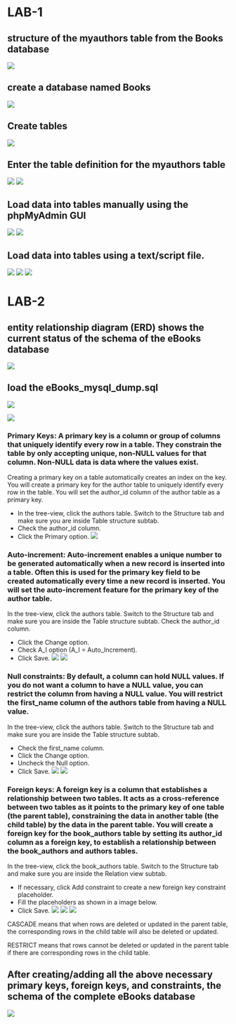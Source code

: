 # LAB-1
## structure of the myauthors table from the Books database
![](https://cf-courses-data.s3.us.cloud-object-storage.appdomain.cloud/IBM-DB0110EN-SkillsNetwork/datasets/Books/Books_schema.png)
## create a database named Books
![](https://cf-courses-data.s3.us.cloud-object-storage.appdomain.cloud/IBM-DB0110EN-SkillsNetwork/labs/Lab%20-%20Create%20Tables%20and%20Load%20Data%20in%20MySQL%20using%20phpMyAdmin/images/2.5.png)
## Create tables
![](https://cf-courses-data.s3.us.cloud-object-storage.appdomain.cloud/IBM-DB0110EN-SkillsNetwork/labs/Lab%20-%20Create%20Tables%20and%20Load%20Data%20in%20MySQL%20using%20phpMyAdmin/images/2.6.png)
## Enter the table definition for the myauthors table
![](https://cf-courses-data.s3.us.cloud-object-storage.appdomain.cloud/IBM-DB0110EN-SkillsNetwork/labs/Lab%20-%20Create%20Tables%20and%20Load%20Data%20in%20MySQL%20using%20phpMyAdmin/images/2.7.png)
![](https://cf-courses-data.s3.us.cloud-object-storage.appdomain.cloud/IBM-DB0110EN-SkillsNetwork/labs/Lab%20-%20Create%20Tables%20and%20Load%20Data%20in%20MySQL%20using%20phpMyAdmin/images/2.8.png)
## Load data into tables manually using the phpMyAdmin GUI
![](https://cf-courses-data.s3.us.cloud-object-storage.appdomain.cloud/IBM-DB0110EN-SkillsNetwork/labs/Lab%20-%20Create%20Tables%20and%20Load%20Data%20in%20MySQL%20using%20phpMyAdmin/images/2.9.png)
![](https://cf-courses-data.s3.us.cloud-object-storage.appdomain.cloud/IBM-DB0110EN-SkillsNetwork/labs/Lab%20-%20Create%20Tables%20and%20Load%20Data%20in%20MySQL%20using%20phpMyAdmin/images/2.10.png)
##  Load data into tables using a text/script file.
![](https://cf-courses-data.s3.us.cloud-object-storage.appdomain.cloud/IBM-DB0110EN-SkillsNetwork/labs/Lab%20-%20Create%20Tables%20and%20Load%20Data%20in%20MySQL%20using%20phpMyAdmin/images/2.13.1.png)
![](https://cf-courses-data.s3.us.cloud-object-storage.appdomain.cloud/IBM-DB0110EN-SkillsNetwork/labs/Lab%20-%20Create%20Tables%20and%20Load%20Data%20in%20MySQL%20using%20phpMyAdmin/images/2.13.2.png)
![](https://cf-courses-data.s3.us.cloud-object-storage.appdomain.cloud/IBM-DB0110EN-SkillsNetwork/labs/Lab%20-%20Create%20Tables%20and%20Load%20Data%20in%20MySQL%20using%20phpMyAdmin/images/2.14.png)
# LAB-2
## entity relationship diagram (ERD) shows the current status of the schema of the eBooks database
![](https://cf-courses-data.s3.us.cloud-object-storage.appdomain.cloud/IBM-DB0110EN-SkillsNetwork/datasets/eBooks/eBooks_schema_mysql_incomplete.png)
## load the eBooks_mysql_dump.sql
![](https://cf-courses-data.s3.us.cloud-object-storage.appdomain.cloud/IBM-DB0110EN-SkillsNetwork/labs/Lab%20-%20Keys%20and%20Constraints%20in%20MySQL/images/6.png)

![](https://cf-courses-data.s3.us.cloud-object-storage.appdomain.cloud/IBM-DB0110EN-SkillsNetwork/labs/Lab%20-%20Keys%20and%20Constraints%20in%20MySQL/images/7.png)
### Primary Keys: A primary key is a column or group of columns that uniquely identify every row in a table. They constrain the table by only accepting unique, non-NULL values for that column. Non-NULL data is data where the values exist.

Creating a primary key on a table automatically creates an index on the key. You will create a primary key for the author table to uniquely identify every row in the table. You will set the author_id column of the author table as a primary key.

- In the tree-view, click the authors table. Switch to the Structure tab and make sure you are inside Table structure subtab.
- Check the author_id column.
- Click the Primary option.
![](https://cf-courses-data.s3.us.cloud-object-storage.appdomain.cloud/IBM-DB0110EN-SkillsNetwork/labs/Lab%20-%20Keys%20and%20Constraints%20in%20MySQL/images/8.png)
### Auto-increment: Auto-increment enables a unique number to be generated automatically when a new record is inserted into a table. Often this is used for the primary key field to be created automatically every time a new record is inserted. You will set the auto-increment feature for the primary key of the author table.

In the tree-view, click the authors table. Switch to the Structure tab and make sure you are inside the Table structure subtab.
Check the author_id column.
- Click the Change option.
- Check A_I option (A_I = Auto_Increment).
- Click Save.
![](https://cf-courses-data.s3.us.cloud-object-storage.appdomain.cloud/IBM-DB0110EN-SkillsNetwork/labs/Lab%20-%20Keys%20and%20Constraints%20in%20MySQL/images/9.1.png)
![](https://cf-courses-data.s3.us.cloud-object-storage.appdomain.cloud/IBM-DB0110EN-SkillsNetwork/labs/Lab%20-%20Keys%20and%20Constraints%20in%20MySQL/images/9.2.png)
### Null constraints: By default, a column can hold NULL values. If you do not want a column to have a NULL value, you can restrict the column from having a NULL value. You will restrict the first_name column of the authors table from having a NULL value.

In the tree-view, click the authors table. Switch to the Structure tab and make sure you are inside the Table structure subtab.
- Check the first_name column.
- Click the Change option.
- Uncheck the Null option.
- Click Save.
![](https://cf-courses-data.s3.us.cloud-object-storage.appdomain.cloud/IBM-DB0110EN-SkillsNetwork/labs/Lab%20-%20Keys%20and%20Constraints%20in%20MySQL/images/10.1.png)
![](https://cf-courses-data.s3.us.cloud-object-storage.appdomain.cloud/IBM-DB0110EN-SkillsNetwork/labs/Lab%20-%20Keys%20and%20Constraints%20in%20MySQL/images/10.2.png)
### Foreign keys: A foreign key is a column that establishes a relationship between two tables. It acts as a cross-reference between two tables as it points to the primary key of one table (the parent table), constraining the data in another table (the child table) by the data in the parent table. You will create a foreign key for the book_authors table by setting its author_id column as a foreign key, to establish a relationship between the book_authors and authors tables.

In the tree-view, click the book_authors table. Switch to the Structure tab and make sure you are inside the Relation view subtab.
- If necessary, click Add constraint to create a new foreign key constraint placeholder.
- Fill the placeholders as shown in a image below.
- Click Save.
![](https://cf-courses-data.s3.us.cloud-object-storage.appdomain.cloud/IBM-DB0110EN-SkillsNetwork/labs/Lab%20-%20Keys%20and%20Constraints%20in%20MySQL/images/11.1.png)
![](https://cf-courses-data.s3.us.cloud-object-storage.appdomain.cloud/IBM-DB0110EN-SkillsNetwork/labs/Lab%20-%20Keys%20and%20Constraints%20in%20MySQL/images/11.2.png)
![](https://cf-courses-data.s3.us.cloud-object-storage.appdomain.cloud/IBM-DB0110EN-SkillsNetwork/labs/Lab%20-%20Keys%20and%20Constraints%20in%20MySQL/images/11.3.png)

CASCADE means that when rows are deleted or updated in the parent table, the corresponding rows in the child table will also be deleted or updated.

RESTRICT means that rows cannot be deleted or updated in the parent table if there are corresponding rows in the child table.
## After creating/adding all the above necessary primary keys, foreign keys, and constraints, the schema of the complete eBooks database
![](https://cf-courses-data.s3.us.cloud-object-storage.appdomain.cloud/IBM-DB0110EN-SkillsNetwork/datasets/eBooks/eBooks_schema_complete.png)
